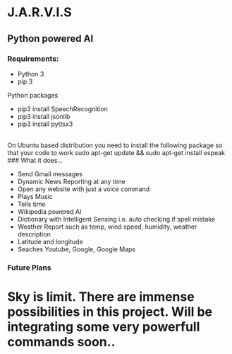 # J.A.R.V.I.S
## Python powered AI
### Requirements:
<ul>
<li>Python 3</li>
<li>pip 3</li>
</ul>

Python packages
<ul>
<li>pip3 install SpeechRecognition</li>
<li>pip3 install jsonlib</li>
<li>pip3 install pyttsx3</li>
</ul>
<br>
On Ubuntu based distribution you need to install the following package so that your code to work
sudo apt-get update && sudo apt-get install espeak
<br>
### What it does...
  
  <ul>
<li>Send Gmail messages</li>
  <li>Dynamic News Reporting at any time</li>
<li>Open any website with just a voice command</li>
<li>Plays Music</li>
<li>Tells time</li>
<li>Wikipedia powered AI</li>
<li>Dictionary with Intelligent Sensing i.e. auto checking if spell mistake</li>
<li>Weather Report such as temp, wind speed, humidity, weather description</li>
<li>Latitude and longitude</li>
  <li>Seaches Youtube, Google, Google Maps</li>
</ul>

### Future Plans

  <h1>Sky is limit. There are immense possibilities in this project. Will be integrating some very powerfull commands soon..</h1>
  
